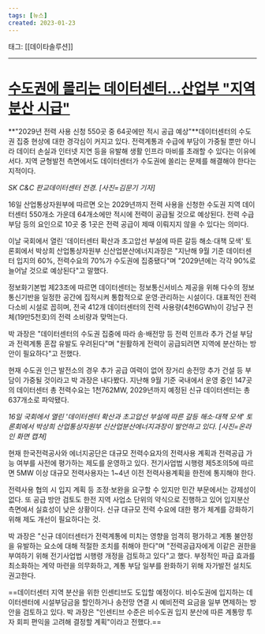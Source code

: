 ```yaml
---
tags: [뉴스]
created: 2023-01-23
---
```


태그: [[데이타솔루션]]

___

# [수도권에 몰리는 데이터센터…산업부 "지역분산 시급"](https://n.news.naver.com/article/031/0000722982?sid=105)
**"2029년 전력 사용 신청 550곳 중 64곳에만 적시 공급 예상"**데이터센터의 수도권 집중 현상에 대한 경각심이 커지고 있다. 전력계통과 수급에 부담이 가중될 뿐만 아니라 데이터 손실과 인터넷 지연 등을 유발해 생활 인프라 마비를 초래할 수 있다는 이유에서다. 지역 균형발전 측면에서도 데이터센터가 수도권에 쏠리는 문제를 해결해야 한다는 지적이다.  

*SK C&C 판교데이터센터 전경. [사진=김문기 기자]*  

16일 산업통상자원부에 따르면 오는 2029년까지 전력 사용을 신청한 수도권 지역 데이터센터 550개소 가운데 64개소에만 적시에 전력이 공급될 것으로 예상된다. 전력 수급 부담 등의 요인으로 10곳 중 1곳은 전력 공급이 제때 이뤄지지 않을 수 있다는 의미다.

이날 국회에서 열린 '데이터센터 확산과 초고압선 부설에 따른 갈등 해소·대책 모색' 토론회에서 박상희 산업통상자원부 신산업분산에너지과장은 "지난해 9월 기준 데이터센터 입지의 60%, 전력수요의 70%가 수도권에 집중됐다"며 "2029년에는 각각 90%로 늘어날 것으로 예상된다"고 말했다.

정보화기본법 제23조에 따르면 데이터센터는 정보통신서비스 제공을 위해 다수의 정보통신기반을 일정한 공간에 집적시켜 통합적으로 운영·관리하는 시설이다. 대표적인 전력다소비 시설로 꼽히며, 전국 412개 데이터센터의 전력 사용량(4천6GWh)이 강남구 전체(19만5천호)의 전력 소비량과 맞먹는다.

박 과장은 "데이터센터의 수도권 집중에 따라 송·배전망 등 전력 인프라 추가 건설 부담과 전력계통 혼잡 유발도 우려된다"며 "원활하게 전력이 공급되려면 지역에 분산하는 방안이 필요하다"고 전했다.

현재 수도권 인근 발전소의 경우 추가 공급 여력이 없어 장거리 송전망 추가 건설 등 부담이 가중될 것이라고 박 과장은 내다봤다. 지난해 9월 기준 국내에서 운영 중인 147곳의 데이터센터 총 전력수요는 1천762MW, 2029년까지 예정된 신규 데이터센터는 총 637개소로 파악됐다.

*16일 국회에서 열린 '데이터센터 확산과 초고압선 부설에 따른 갈등 해소‧대책 모색' 토론회에서 박상희 산업통상자원부 신산업분산에너지과장이 발언하고 있다. [사진=온라인 화면 캡쳐]*  

현재 한국전력공사와 에너지공단은 대규모 전력수요자의 전력사용 계획과 전력공급 가능 여부를 사전에 평가하는 제도를 운영하고 있다. 전기사업법 시행령 제5조의5에 따르면 5MW 이상 대규모 전력사용자는 1\~4년 이전 전력사용계획을 한전에 통지해야 한다.

전력사용 협의 시 입지 계획 등 조정·보완을 요구할 수 있지만 민간 부문에서는 강제성이 없다. 또 공급 방안 검토도 한전 지역 사업소 단위의 약식으로 진행하고 있어 입지분산 측면에서 실효성이 낮은 상황이다. 신규 대규모 전력 수요에 대한 평가 체계를 강화하기 위해 제도 개선이 필요하다는 것.

박 과장은 "신규 데이터센터가 전력계통에 미치는 영향을 엄격히 평가하고 계통 불안정을 유발하는 요소에 대해 적절한 조치를 취해야 한다"며 "전력공급자에게 이같은 권한을 부여하기 위해 전기사업법 시행령 개정을 검토하고 있다"고 했다. 부정적인 파급 효과를 최소화하는 계약 마련을 의무화하고, 계통 부담 일부를 완화하기 위해 자가발전 설치도 권고한다.

==데이터센터 지역 분산을 위한 인센티브도 도입할 예정이다. 비수도권에 입지하는 데이터센터에 시설부담금을 할인하거나 송전망 연결 시 예비전력 요금을 일부 면제하는 방안을 검토하고 있다. 박 과장은 "인센티브 수준은 비수도권 입지 분산에 따른 계통망 투자 회피 편익을 고려해 결정할 계획"이라고 전했다.==
